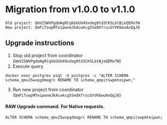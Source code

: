 # Migration from v1.0.0 to v1.1.0
```
Old project: QmV25WVPgdmAgRCqkbGUU49xdeg9td3CK5LbtBjeQEMxTW
New project: QmPiTswpMTeipwnmJkAcwkcg5Se8XfrucGYVKbwuAxQgJ6
```


## Upgrade instructions
 1) Stop old project from coordinator (`QmV25WVPgdmAgRCqkbGUU49xdeg9td3CK5LbtBjeQEMxTW`)
 2) Execute query.

```
docker exec postgres psql -U postgres -c "ALTER SCHEMA schema_qmv25wvpgdmagrc RENAME TO schema_qmpitswpmteipwn;"
```
 3) Run new project from coordinator (`QmPiTswpMTeipwnmJkAcwkcg5Se8XfrucGYVKbwuAxQgJ6`)

#### RAW Upgrade command. For Native requests.
`ALTER SCHEMA schema_qmv25wvpgdmagrc RENAME TO schema_qmpitswpmteipwn;`
